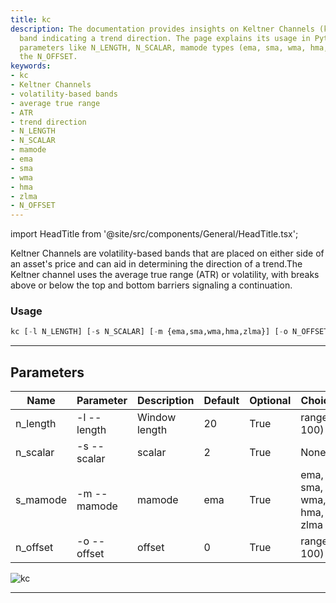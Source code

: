 ```yaml
---
title: kc
description: The documentation provides insights on Keltner Channels (kc), a volatility-based
  band indicating a trend direction. The page explains its usage in Python, various
  parameters like N_LENGTH, N_SCALAR, mamode types (ema, sma, wma, hma, zlma) and
  the N_OFFSET.
keywords:
- kc
- Keltner Channels
- volatility-based bands
- average true range
- ATR
- trend direction
- N_LENGTH
- N_SCALAR
- mamode
- ema
- sma
- wma
- hma
- zlma
- N_OFFSET
---
```


import HeadTitle from '@site/src/components/General/HeadTitle.tsx';

<HeadTitle title="crypto /ta/kc - Reference | OpenBB Terminal Docs" />

Keltner Channels are volatility-based bands that are placed on either side of an asset's price and can aid in determining the direction of a trend.The Keltner channel uses the average true range (ATR) or volatility, with breaks above or below the top and bottom barriers signaling a continuation.

### Usage

```python wordwrap
kc [-l N_LENGTH] [-s N_SCALAR] [-m {ema,sma,wma,hma,zlma}] [-o N_OFFSET]
```

---

## Parameters

| Name | Parameter | Description | Default | Optional | Choices |
| ---- | --------- | ----------- | ------- | -------- | ------- |
| n_length | -l  --length | Window length | 20 | True | range(1, 100) |
| n_scalar | -s  --scalar | scalar | 2 | True | None |
| s_mamode | -m  --mamode | mamode | ema | True | ema, sma, wma, hma, zlma |
| n_offset | -o  --offset | offset | 0 | True | range(0, 100) |

![kc](https://user-images.githubusercontent.com/46355364/154311120-a769ee53-901b-401f-907f-cacac43ee9b9.png)

---
